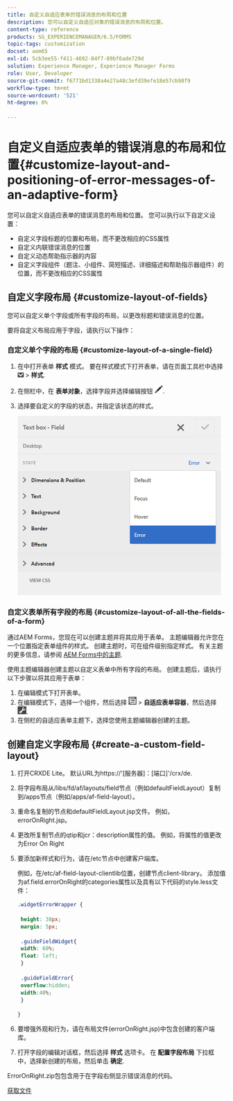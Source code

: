 ```yaml
---
title: 自定义自适应表单的错误消息的布局和位置
description: 您可以自定义自适应对象的错误消息的布局和位置。
content-type: reference
products: SG_EXPERIENCEMANAGER/6.5/FORMS
topic-tags: customization
docset: aem65
exl-id: 5cb3ee55-f411-4692-84f7-89bf6ade729d
solution: Experience Manager, Experience Manager Forms
role: User, Developer
source-git-commit: f6771bd1338a4e27a48c3efd39efe18e57cb98f9
workflow-type: tm+mt
source-wordcount: '521'
ht-degree: 0%

---
```


# 自定义自适应表单的错误消息的布局和位置{#customize-layout-and-positioning-of-error-messages-of-an-adaptive-form}

您可以自定义自适应表单的错误消息的布局和位置。 您可以执行以下自定义设置：

* 自定义字段标题的位置和布局，而不更改相应的CSS属性
* 自定义内联错误消息的位置
* 自定义动态帮助指示器的内容
* 自定义字段组件（题注、小组件、简短描述、详细描述和帮助指示器组件）的位置，而不更改相应的CSS属性

## 自定义字段布局 {#customize-layout-of-fields}

您可以自定义单个字段或所有字段的布局，以更改标题和错误消息的位置。

要将自定义布局应用于字段，请执行以下操作：

### 自定义单个字段的布局 {#customize-layout-of-a-single-field}

1. 在中打开表单 **样式** 模式。 要在样式模式下打开表单，请在页面工具栏中选择 ![画布下拉列表](assets/canvas-drop-down.png) > **样式**.
1. 在侧栏中，在 **表单对象**，选择字段并选择编辑按钮 ![编辑按钮](assets/edit-button.png).
1. 选择要自定义的字段的状态，并指定该状态的样式。

   ![指定字段的内联样式](assets/edit-error-state.png)

### 自定义表单所有字段的布局 {#customize-layout-of-all-the-fields-of-a-form}

通过AEM Forms，您现在可以创建主题并将其应用于表单。 主题编辑器允许您在一个位置指定表单组件的样式。 创建主题时，可在组件级别指定样式。 有关主题的更多信息，请参阅 [AEM Forms中的主题](../../forms/using/themes.md).

使用主题编辑器创建主题以自定义表单中所有字段的布局。 创建主题后，请执行以下步骤以将其应用于表单：

1. 在编辑模式下打开表单。
1. 在编辑模式下，选择一个组件，然后选择 ![字段级](assets/field-level.png) > **自适应表单容器**，然后选择 ![cmppr](assets/cmppr.png).
1. 在侧栏的自适应表单主题下，选择您使用主题编辑器创建的主题。

## 创建自定义字段布局 {#create-a-custom-field-layout}

1. 打开CRXDE Lite。 默认URL为https://&#39;[服务器]：[端口]&#39;/crx/de.
1. 将字段布局从/libs/fd/af/layouts/field节点（例如defaultFieldLayout）复制到/apps节点（例如/apps/af-field-layout）。
1. 重命名复制的节点和defaultFieldLayout.jsp文件。 例如，errorOnRight.jsp。

1. 更改所复制节点的qtip和jcr：description属性的值。 例如，将属性的值更改为Error On Right

1. 要添加新样式和行为，请在/etc节点中创建客户端库。

   例如，在/etc/af-field-layout-clientlib位置，创建节点client-library。 添加值为af.field.errorOnRight的categories属性以及具有以下代码的style.less文件：

   ```css
   .widgetErrorWrapper {
   
    height: 38px;
    margin: 5px;
   
    .guideFieldWidget{
    width: 60%;
    float: left; 
    }
   
    .guideFieldError{
    overflow:hidden;
    width:40%; 
    }
   
   }
   ```

1. 要增强外观和行为，请在布局文件(errorOnRight.jsp)中包含创建的客户端库。
1. 打开字段的编辑对话框，然后选择 **样式** 选项卡。 在 **配置字段布局** 下拉框中，选择新创建的布局，然后单击 **确定**.

ErrorOnRight.zip包包含用于在字段右侧显示错误消息的代码。

[获取文件](assets/erroronright.zip)
